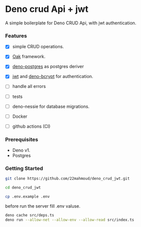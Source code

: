 # Deno crud Api + jwt

A simple boilerplate for Deno CRUD Api, with jwt authentication.

### Features

- [x] simple CRUD operations.
- [x] [Oak](https://github.com/oakserver/oak) framework.
- [x] [deno-postgres](https://github.com/buildondata/deno-postgres) as postgres deriver
- [x] [jwt](https://github.com/timonson/djwt) and [deno-bcrypt](https://github.com/JamesBroadberry/deno-bcrypt) for authentication.
- [ ] handle all errors 
- [ ] tests
- [ ] deno-nessie for database migrations.
- [ ] Docker
- [ ] github actions (CI)


### Prerequisites

- Deno v1.
- Postgres


### Getting Started

```bash
git clone https://github.com/22mahmoud/deno_crud_jwt.git

cd deno_crud_jwt

cp .env.example .env
```

before run the server fill .env valuse.

```bash
deno cache src/deps.ts
deno run --allow-net --allow-env --allow-read src/index.ts
```